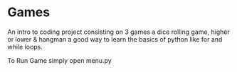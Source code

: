 # Games
An intro to coding project consisting on 3 games a dice rolling game, higher or lower &amp; hangman a good way to learn the basics of python like for and while loops.

To Run Game simply open menu.py

